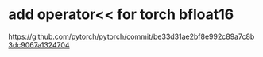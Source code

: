 # add operator<< for torch bfloat16

https://github.com/pytorch/pytorch/commit/be33d31ae2bf8e992c89a7c8b3dc9067a1324704
